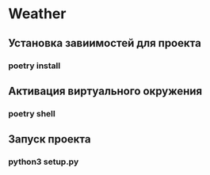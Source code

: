 <h1>Weather</h1>

<h2>Установка завиимостей для проекта</h2>

<h3>poetry install</h3>

<h2>Активация виртуального окружения</h2>

<h3>poetry shell</h3>

<h2>Запуск проекта</h2>

<h3>python3 setup.py</h3>